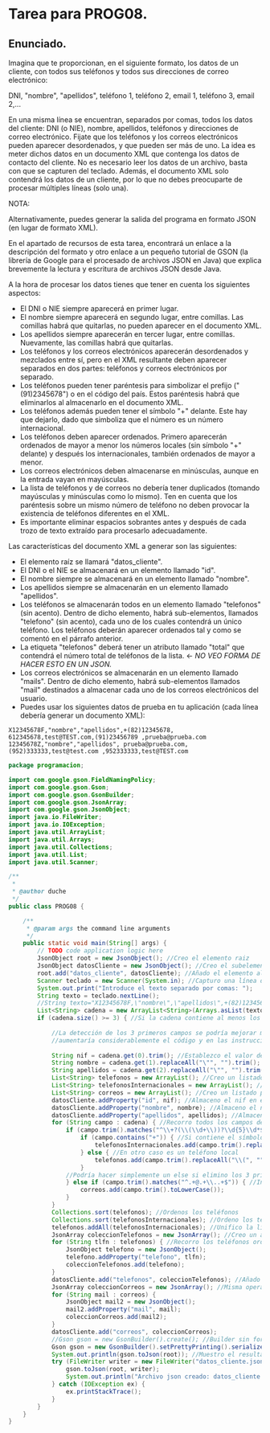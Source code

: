 # Tarea para PROG08.
## Enunciado.
Imagina que te proporcionan, en el siguiente formato, los datos de un cliente, con todos sus teléfonos y todos sus direcciones de correo electrónico:

DNI, "nombre", "apellidos", teléfono 1, teléfono 2, email 1, teléfono 3, email 2,...

En una misma línea se encuentran, separados por comas, todos los datos del cliente: DNI (o NIE), nombre, apellidos, teléfonos y direcciones de correo electrónico. Fijate que los teléfonos y los correos electrónicos pueden aparecer desordenados, y que pueden ser más de uno. La idea es meter dichos datos en un documento XML que contenga los datos de contacto del cliente. No es necesario leer los datos de un archivo, basta con que se capturen del teclado. Además, el documento XML solo contendrá los datos de un cliente, por lo que no debes preocuparte de procesar múltiples líneas (solo una).

NOTA:

Alternativamente, puedes generar la salida del programa en formato JSON (en lugar de formato XML).

En el apartado de recursos de esta tarea, encontrará un enlace a la descripción del formato y otro enlace a un pequeño tutorial de GSON (la librería de Google para el procesado de archivos JSON en Java) que explica brevemente la lectura y escritura de archivos JSON desde Java.

A la hora de procesar los datos tienes que tener en cuenta los siguientes aspectos:

* El DNI o NIE siempre aparecerá en primer lugar.
* El nombre siempre aparecerá en segundo lugar, entre comillas. Las comillas habrá que quitarlas, no pueden aparecer en el documento XML.
* Los apellidos siempre aparecerán en tercer lugar, entre comillas. Nuevamente, las comillas habrá que quitarlas.
* Los teléfonos y los correos electrónicos aparecerán desordenados y mezclados entre sí, pero en el XML resultante deben aparecer separados en dos partes: teléfonos y correos electrónicos por separado.
* Los teléfonos pueden tener paréntesis para simbolizar el prefijo ("(91)2345678") o en el código del país. Estos paréntesis habrá que eliminarlos al almacenarlo en el documento XML.
* Los teléfonos además pueden tener el símbolo "+" delante. Este hay que dejarlo, dado que simboliza que el número es un número internacional.
* Los teléfonos deben aparecer ordenados. Primero aparecerán ordenados de mayor a menor los números locales (sin símbolo "+" delante) y después los internacionales, también ordenados de mayor a menor.
* Los correos electrónicos deben almacenarse en minúsculas, aunque en la entrada vayan en mayúsculas.
* La lista de teléfonos y de correos no debería tener duplicados (tomando mayúsculas y minúsculas como lo mismo). Ten en cuenta que los paréntesis sobre un mismo número de teléfono no deben provocar la existencia de teléfonos diferentes en el XML.
* Es importante eliminar espacios sobrantes antes y después de cada trozo de texto extraído para procesarlo adecuadamente.
  
Las características del documento XML a generar son las siguientes:  
  
* El elemento raíz se llamará "datos_cliente".
* El DNI o el NIE se almacenará en un elemento llamado "id".
* El nombre siempre se almacenará en un elemento llamado "nombre".
* Los apellidos siempre se almacenarán en un elemento llamado "apellidos".
* Los teléfonos se almacenarán todos en un elemento llamado "telefonos" (sin acento). Dentro de dicho elemento, habrá sub-elementos, llamados "telefono" (sin acento), cada uno de los cuales contendrá un único teléfono. Los teléfonos deberán aparecer ordenados tal y como se comentó en el párrafo anterior.
* La etiqueta "telefonos" deberá tener un atributo llamado "total" que contendrá el número total de teléfonos de la lista. <- *NO VEO FORMA DE HACER ESTO EN UN JSON.*
* Los correos electrónicos se almacenarán en un elemento llamado "mails". Dentro de dicho elemento, habrá sub-elementos llamados "mail" destinados a almacenar cada uno de los correos electrónicos del usuario.
* Puedes usar los siguientes datos de prueba en tu aplicación (cada línea debería generar un documento XML):
  
```  
X12345678F,"nombre","apellidos",+(82)12345678, 612345678,test@TEST.com,(91)23456789 ,prueba@prueba.com
12345678Z,"nombre","apellidos", prueba@prueba.com,(952)333333,test@test.com ,952333333,test@TEST.com
```
```Java
package programacion;

import com.google.gson.FieldNamingPolicy;
import com.google.gson.Gson;
import com.google.gson.GsonBuilder;
import com.google.gson.JsonArray;
import com.google.gson.JsonObject;
import java.io.FileWriter;
import java.io.IOException;
import java.util.ArrayList;
import java.util.Arrays;
import java.util.Collections;
import java.util.List;
import java.util.Scanner;

/**
 *
 * @author duche
 */
public class PROG08 {

    /**
     * @param args the command line arguments
     */
    public static void main(String[] args) {
        // TODO code application logic here
        JsonObject root = new JsonObject(); //Creo el elemento raiz
        JsonObject datosCliente = new JsonObject(); //Creo el subelemento datosCliente
        root.add("datos_cliente", datosCliente); //Añado el elemento al elemento raiz
        Scanner teclado = new Scanner(System.in); //Capturo una línea de texto
        System.out.print("Introduce el texto separado por comas: ");
        String texto = teclado.nextLine();
        //String texto="X12345678F,\"nombre\",\"apellidos\",+(82)12345678, 612345678,test@TEST.com,(91)23456789 ,prueba@prueba.com"; //Texto de ejemplo      
        List<String> cadena = new ArrayList<String>(Arrays.asList(texto.split(",")));
        if (cadena.size() >= 3) { //Si la cadena contiene al menos los 3 primeros campos
            
            //La detección de los 3 primeros campos se podría mejorar mediante los regex adecuados, pero preferí omitirlo ya que 
            //aumentaría considerablemente el código y en las instrucciones del ejercio no especifica que sea necesaria esta comprobación.
            
            String nif = cadena.get(0).trim(); //Establezco el valor del campo nif
            String nombre = cadena.get(1).replaceAll("\"", "").trim(); //Establezco el valor del campo nombre, eliminando espacios al principio y final y las comillas
            String apellidos = cadena.get(2).replaceAll("\"", "").trim(); //Establezco el valor del campo apellidos
            List<String> telefonos = new ArrayList(); //Creo un listado para los teléfonos
            List<String> telefonosInternacionales = new ArrayList(); //Creo un listado para los teléfonos internacionales
            List<String> correos = new ArrayList(); //Creo un listado para los correos
            datosCliente.addProperty("id", nif); //Almaceno el nif en el json
            datosCliente.addProperty("nombre", nombre); //Almaceno el nombre en el json
            datosCliente.addProperty("apellidos", apellidos); //Almaceno los apellidos en el json
            for (String campo : cadena) { //Recorro todos los campos de la cadena
                if (campo.trim().matches("^\\+?(\\(\\d+\\))?\\d{5}\\d*$")) { //Interpreto mediante un regex un nº de teléfono válido
                    if (campo.contains("+")) { //Si contiene el símbolo + se considera internacional
                        telefonosInternacionales.add(campo.trim().replaceAll("\\(", "").replaceAll("\\)", ""));
                    } else { //En otro caso es un teléfono local
                        telefonos.add(campo.trim().replaceAll("\\(", "").replaceAll("\\)", ""));
                    }
                //Podría hacer simplemente un else si elimino los 3 primeros campos de la cadena, pero mediante este regex me aseguro de su correcta interpretación
                } else if (campo.trim().matches("^.+@.+\\..+$")) { //Interpreto mediante un regex el campo de correo electrónico
                    correos.add(campo.trim().toLowerCase());
                }
            }
            Collections.sort(telefonos); //Ordenos los teléfonos
            Collections.sort(telefonosInternacionales); //Ordeno los teléfonos internacionales
            telefonos.addAll(telefonosInternacionales); //Unifico la lista de teléfonos con los internacionales para simplificar el bucle
            JsonArray coleccionTelefonos = new JsonArray(); //Creo un array de telefonos para añadir al json
            for (String tlfn : telefonos) { //Recorro los teléfonos ordenados y los añado al json
                JsonObject telefono = new JsonObject();
                telefono.addProperty("telefono", tlfn);
                coleccionTelefonos.add(telefono);
            }
            datosCliente.add("telefonos", coleccionTelefonos); //Añado el array al json
            JsonArray coleccionCorreos = new JsonArray(); //Misma operación pero para los correos
            for (String mail : correos) {
                JsonObject mail2 = new JsonObject();
                mail2.addProperty("mail", mail);
                coleccionCorreos.add(mail2);
            }
            datosCliente.add("correos", coleccionCorreos);
            //Gson gson = new GsonBuilder().create(); //Builder sin formatear, funciona perfectamente pero pone todo en una línea
            Gson gson = new GsonBuilder().setPrettyPrinting().serializeNulls().setFieldNamingPolicy(FieldNamingPolicy.UPPER_CAMEL_CASE).create(); //Creo el builder
            System.out.println(gson.toJson(root)); //Muestro el resultado por consola
            try (FileWriter writer = new FileWriter("datos_cliente.json")) { //Almaceno en un archivo
                gson.toJson(root, writer);
                System.out.println("Archivo json creado: datos_cliente.json");
            } catch (IOException ex) {
                ex.printStackTrace();
            }
        }
    }
}
```
